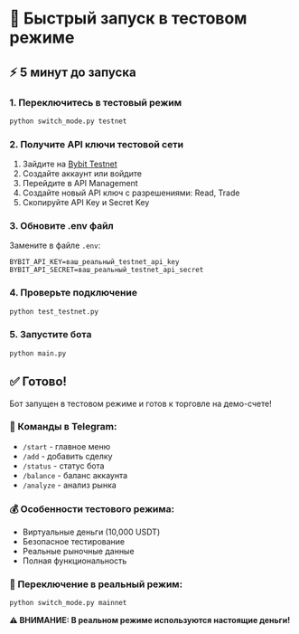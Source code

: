 # 🚀 Быстрый запуск в тестовом режиме

## ⚡ 5 минут до запуска

### 1. Переключитесь в тестовый режим
```bash
python switch_mode.py testnet
```

### 2. Получите API ключи тестовой сети
1. Зайдите на [Bybit Testnet](https://testnet.bybit.com/)
2. Создайте аккаунт или войдите
3. Перейдите в API Management
4. Создайте новый API ключ с разрешениями: Read, Trade
5. Скопируйте API Key и Secret Key

### 3. Обновите .env файл
Замените в файле `.env`:
```
BYBIT_API_KEY=ваш_реальный_testnet_api_key
BYBIT_API_SECRET=ваш_реальный_testnet_api_secret
```

### 4. Проверьте подключение
```bash
python test_testnet.py
```

### 5. Запустите бота
```bash
python main.py
```

## ✅ Готово!

Бот запущен в тестовом режиме и готов к торговле на демо-счете!

### 📱 Команды в Telegram:
- `/start` - главное меню
- `/add` - добавить сделку
- `/status` - статус бота
- `/balance` - баланс аккаунта
- `/analyze` - анализ рынка

### 💰 Особенности тестового режима:
- Виртуальные деньги (10,000 USDT)
- Безопасное тестирование
- Реальные рыночные данные
- Полная функциональность

### 🔄 Переключение в реальный режим:
```bash
python switch_mode.py mainnet
```

**⚠️ ВНИМАНИЕ: В реальном режиме используются настоящие деньги!** 